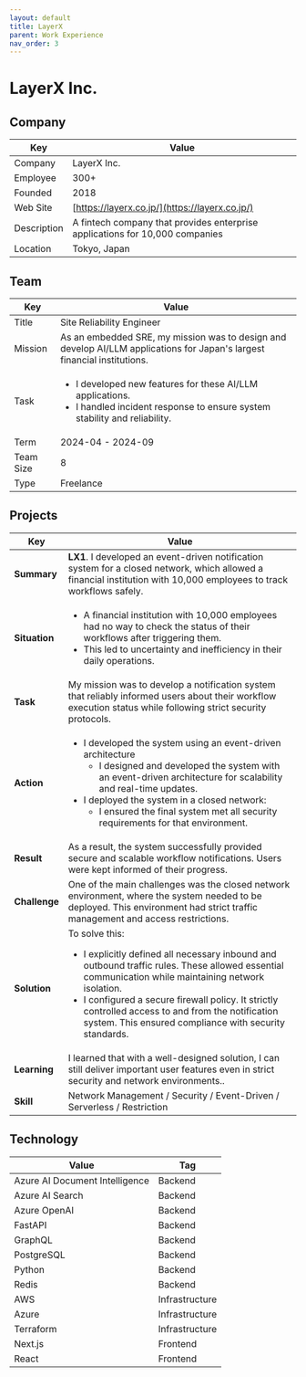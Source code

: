 ```yaml
---
layout: default
title: LayerX
parent: Work Experience
nav_order: 3
---
```


# LayerX Inc.

## Company

| Key         | Value                                                                     |
| ----------- | ------------------------------------------------------------------------- |
| Company     | LayerX Inc.                                                               |
| Employee    | 300+                                                                      |
| Founded     | 2018                                                                      |
| Web Site    | [https://layerx.co.jp/](https://layerx.co.jp/)                      |
| Description | A fintech company that provides enterprise applications for 10,000 companies |
| Location    | Tokyo, Japan                                                              |

## Team

<table>
  <thead>
    <tr>
      <th>Key</th>
      <th>Value</th>
    </tr>
  </thead>
  <tbody>
    <tr>
      <td>Title</td>
      <td>Site Reliability Engineer</td>
    </tr>
    <tr>
      <td>Mission</td>
      <td>As an embedded SRE, my mission was to design and develop AI/LLM applications for Japan's largest financial institutions.</td>
    </tr>
    <tr>
      <td>Task</td>
      <td>
        <ul>
          <li>I developed new features for these AI/LLM applications.</li>
          <li>I handled incident response to ensure system stability and reliability.</li>
        </ul>
      </td>
    </tr>
    <tr>
      <td>Term</td>
      <td>2024-04 - 2024-09</td>
    </tr>
    <tr>
      <td>Team Size</td>
      <td>8</td>
    </tr>
    <tr>
      <td>Type</td>
      <td>Freelance</td>
    </tr>
  </tbody>
</table>

## Projects

<table>
  <thead>
    <tr>
      <th>Key</th>
      <th>Value</th>
    </tr>
  </thead>
  <tbody>
    <tr>
      <td><strong>Summary</strong></td>
      <td><strong>LX1</strong>. I developed an event-driven notification system for a closed network, which allowed a financial institution with 10,000 employees to track workflows safely.</td>
    </tr>
    <tr>
      <td><strong>Situation</strong></td>
      <td>
        <ul>
          <li>A financial institution with 10,000 employees had no way to check the status of their workflows after triggering them.</li>
          <li>This led to uncertainty and inefficiency in their daily operations.</li>
        </ul>
      </td>
    </tr>
    <tr>
      <td><strong>Task</strong></td>
      <td>My mission was to develop a notification system that reliably informed users about their workflow execution status while following strict security protocols.</td>
    </tr>
    <tr>
      <td><strong>Action</strong></td>
      <td>
        <ul>
          <li>I developed the system using an event-driven architecture
            <ul>
              <li>I designed and developed the system with an event-driven architecture for scalability and real-time updates.</li>
            </ul>
          </li>
          <li>I deployed the system in a closed network:
            <ul>
              <li>I ensured the final system met all security requirements for that environment.</li>
            </ul>
          </li>
        </ul>
      </td>
    </tr>
    <tr>
      <td><strong>Result</strong></td>
      <td>As a result, the system successfully provided secure and scalable workflow notifications. Users were kept informed of their progress.</td>
    </tr>
    <tr>
      <td><strong>Challenge</strong></td>
      <td>One of the main challenges was the closed network environment, where the system needed to be deployed. This environment had strict traffic management and access restrictions.</td>
    </tr>
    <tr>
      <td><strong>Solution</strong></td>
      <td>
        To solve this:
        <ul>
          <li>I explicitly defined all necessary inbound and outbound traffic rules. These allowed essential communication while maintaining network isolation.</li>
          <li>I configured a secure firewall policy. It strictly controlled access to and from the notification system. This ensured compliance with security standards.</li>
        </ul>
      </td>
    </tr>
    <tr>
      <td><strong>Learning</strong></td>
      <td>I learned that with a well-designed solution, I can still deliver important user features even in strict security and network environments..</td>
    </tr>
    <tr>
      <td><strong>Skill</strong></td>
      <td>Network Management / Security / Event-Driven / Serverless / Restriction</td>
    </tr>
  </tbody>
</table>

## Technology

| Value                          | Tag            |
| ------------------------------ | -------------- |
| Azure AI Document Intelligence | Backend        |
| Azure AI Search                | Backend        |
| Azure OpenAI                   | Backend        |
| FastAPI                        | Backend        |
| GraphQL                        | Backend        |
| PostgreSQL                     | Backend        |
| Python                         | Backend        |
| Redis                          | Backend        |
| AWS                            | Infrastructure |
| Azure                          | Infrastructure |
| Terraform                      | Infrastructure |
| Next.js                        | Frontend       |
| React                          | Frontend       |
